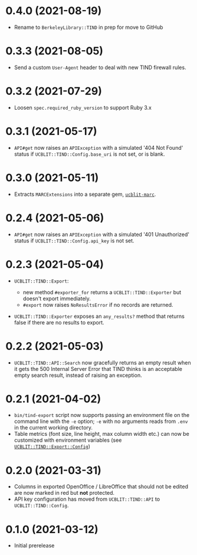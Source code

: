 # 0.4.0 (2021-08-19)

- Rename to `BerkeleyLibrary::TIND` in prep for move to GitHub

# 0.3.3 (2021-08-05)

- Send a custom `User-Agent` header to deal with new TIND firewall rules.

# 0.3.2 (2021-07-29)

- Loosen `spec.required_ruby_version` to support Ruby 3.x

# 0.3.1 (2021-05-17)

- `API#get` now raises an `APIException` with a simulated '404 Not Found'
  status if `UCBLIT::TIND::Config.base_uri` is not set, or is blank.

# 0.3.0 (2021-05-11)

- Extracts `MARCExtensions` into a separate gem, 
  [`ucblit-marc`](https://git.lib.berkeley.edu/lap/ucblit-marc/edit).

# 0.2.4 (2021-05-06)

- `API#get` now raises an `APIException` with a simulated '401 Unauthorized' status 
  if `UCBLIT::TIND::Config.api_key` is not set.

# 0.2.3 (2021-05-04)

- `UCBLIT::TIND::Export`:
  - new method `#exporter_for` returns a `UCBLIT::TIND::Exporter` but doesn't
    export immediately.
  - `#export` now raises `NoResultsError` if no records are returned.

- `UCBLIT::TIND::Exporter` exposes an `any_results?` method that returns false if
  there are no results to export.

# 0.2.2 (2021-05-03)

- `UCBLIT::TIND::API::Search` now gracefully returns an empty result when it gets the 500 Internal
  Server Error that TIND thinks is an acceptable empty search result, instead of raising an exception.

# 0.2.1 (2021-04-02)

- `bin/tind-export` script now supports passing an environment file on the command line with the
  `-e` option; `-e` with no arguments reads from `.env` in the current working directory.
- Table metrics (font size, line height, max column width etc.) can now be customized
  with environment variables (see [`UCBLIT::TIND::Export::Config`](lib/berkeley_library/tind/export/config.rb))

# 0.2.0 (2021-03-31)

- Columns in exported OpenOffice / LibreOffice that should not be edited are now marked
  in red but **not** protected.
- API key configuration has moved from `UCBLIT::TIND::API` to `UCBLIT::TIND::Config`.

# 0.1.0 (2021-03-12)

- Initial prerelease
